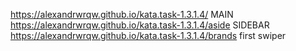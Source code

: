 https://alexandrwrqw.github.io/kata.task-1.3.1.4/ MAIN <br>
https://alexandrwrqw.github.io/kata.task-1.3.1.4/aside SIDEBAR
https://alexandrwrqw.github.io/kata.task-1.3.1.4/brands first swiper 
